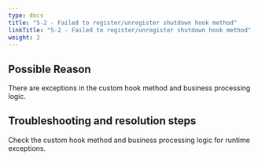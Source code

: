 ```yaml
---
type: docs
title: "5-2 - Failed to register/unregister shutdown hook method"
linkTitle: "5-2 - Failed to register/unregister shutdown hook method"
weight: 2
---
```


## Possible Reason

There are exceptions in the custom hook method and business processing logic.

## Troubleshooting and resolution steps

Check the custom hook method and business processing logic for runtime exceptions.

<p style="margin-top: 3rem;"> </p>